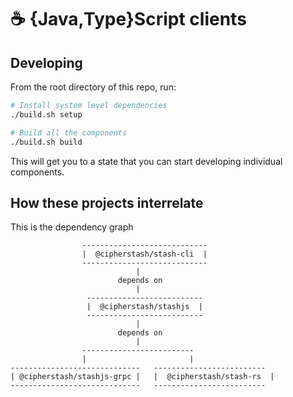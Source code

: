 # ☕ {Java,Type}Script clients

## Developing

From the root directory of this repo, run:

```bash
# Install system level dependencies
./build.sh setup

# Build all the components
./build.sh build
```

This will get you to a state that you can start developing individual components.

## How these projects interrelate

This is the dependency graph

```
                ----------------------------
                |  @cipherstash/stash-cli  |
                ----------------------------
                            |
                        depends on
                            |
                 --------------------------
                 |  @cipherstash/stashjs  |
                 --------------------------
                            |
                        depends on
                            |
                -------------------------
                |                       |
-----------------------------   -------------------------
| @cipherstash/stashjs-grpc |   |  @cipherstash/stash-rs  |
-----------------------------   -------------------------
```
